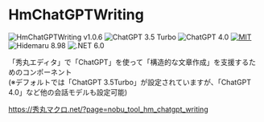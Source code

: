 # HmChatGPTWriting

![HmChatGPTWriting v1.0.6](https://img.shields.io/badge/HmChatGPTWriting-v1.0.6-6479ff.svg)
![ChatGPT 3.5 Turbo](https://img.shields.io/badge/ChatGPT-3.5_Turbo-6479ff.svg)
![ChatGPT 4.0](https://img.shields.io/badge/ChatGPT-4.0-6479ff.svg)
[![MIT](https://img.shields.io/badge/license-MIT-blue.svg?style=flat)](LICENSE)
![Hidemaru 8.98](https://img.shields.io/badge/Hidemaru-v8.98-6479ff.svg)
![.NET 6.0](https://img.shields.io/badge/.NET-6.0-6479ff.svg)

「秀丸エディタ」で「ChatGPT」を使って「構造的な文章作成」を支援するためのコンポーネント  
(※デフォルトでは「ChatGPT 3.5Turbo」が設定されていますが、「ChatGPT 4.0」など他の会話モデルも設定可能)

https://秀丸マクロ.net/?page=nobu_tool_hm_chatgpt_writing
